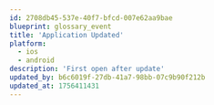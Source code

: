 ```yaml
---
id: 2708db45-537e-40f7-bfcd-007e62aa9bae
blueprint: glossary_event
title: 'Application Updated'
platform:
  - ios
  - android
description: 'First open after update'
updated_by: b6c6019f-27db-41a7-98bb-07c9b90f212b
updated_at: 1756411431
---
```

